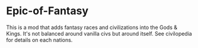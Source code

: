 # Epic-of-Fantasy
This is a mod that adds fantasy races and civilizations into the Gods & Kings. It's not balanced around vanilla civs but around itself. See civilopedia for details on each nations.
